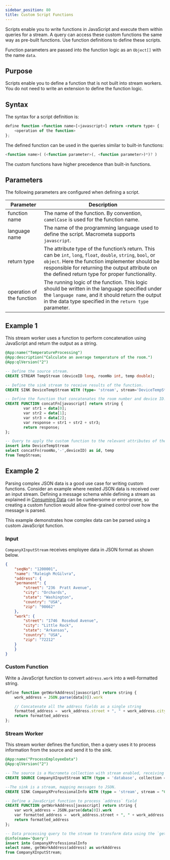 ```yaml
---
sidebar_position: 80
title: Custom Script Functions
---
```


Scripts enable you to write functions in JavaScript and execute them within queries for a stream. A query can access these custom functions the same way as pre-built functions. Use function definitions to define these scripts.

Function parameters are passed into the function logic as an `Object[]` with the name `data`.

## Purpose

Scripts enable you to define a function that is not built into stream workers. You do not need to write an extension to define the function logic.

## Syntax

The syntax for a script definition is:

```js
define function <function name>[<javascript>] return <return type> {
    <operation of the function>
};
```

The defined function can be used in the queries similar to built-in functions:

```js
<function name>( (<function parameter>(, <function parameter>)*)? )
```

The custom functions have higher precedence than built-in functions.

## Parameters

The following parameters are configured when defining a script.

| Parameter     | Description |
| ------------- |-------------|
| function name | 	The name of the function. By convention, `camelCase` is used for the function name.|
| language name | The name of the programming language used to define the script. Macrometa supports `javascript`.|
| return type | The attribute type of the function’s return. This can be `int`, `long`, `float`, `double`, `string`, `bool`, or `object`. Here the function implementer should be responsible for returning the output attribute on the defined return type for proper functionality.
| operation of the function| The running logic of the function. This logic should be written in the language specified under the `language name`, and it should return the output in the data type specified in the `return type` parameter.

## Example 1

This stream worker uses a function to perform concatenation using JavaScript and return the output as a string.

```sql
@App:name("TemperatureProcessing")
@App:description("Calculate an average temperature of the room.")
@App:qlVersion("2")

-- Define the source stream.
CREATE STREAM TempStream (deviceID long, roomNo int, temp double);

-- Define the sink stream to receive results of the function.
CREATE SINK DeviceTempStream WITH (type= 'stream', stream='DeviceTempStream', map.type='json') (id string, temp double);

-- Define the function that concatenates the room number and device ID.
CREATE FUNCTION concatFn[javascript] return string {
        var str1 = data[0];
        var str2 = data[1];
        var str3 = data[2];
        var response = str1 + str2 + str3;
        return response;
};

-- Query to apply the custom function to the relevant attributes of the input stream definition.
insert into DeviceTempStream
select concatFn(roomNo,'-',deviceID) as id, temp
from TempStream;
```

## Example 2

Parsing complex JSON data is a good use case for writing custom functions. Consider an example where nested JSON data is received over an input stream. Defining a message schema while defining a stream as explained in [Consuming Data](../tutorials/consuming-data) can be cumbersome or error-prone, so creating a custom function would allow fine-grained control over how the message is parsed.

This example demonstrates how complex data can be parsed using a custom JavaScript function.

### Input

`CompanyXInputStream` receives employee data in JSON format as shown below.

```json
{
    "seqNo": "1200001",
    "name": "Raleigh McGilvra",
    "address": {
    "permanent": {
        "street": "236  Pratt Avenue",
        "city": "Orchards",
        "state": "Washington",
        "country": "USA",
        "zip": "98662"
    },
    "work": {
        "street": "1746  Rosebud Avenue",
        "city": "Little Rock",
        "state": "Arkansas",
        "country": "USA",
        "zip": "72212"
    }
    }
}
```

### Custom Function

Write a JavaScript function to convert `address.work` into a well-formatted string.

```js
define function getWorkAddress[javascript] return string {
    work_address = JSON.parse(data[0]).work

    // Concatenate all the address fields as a single string
    formatted_address =  work_address.street + ", " + work_address.city + ", " + work_address.state + ", " + work_address.country + ", " + work_address.zip;
    return formatted_address
};
```

### Stream Worker

This stream worker defines the function, then a query uses it to process information from the source and send it to the sink.

```sql
@App:name("ProcessEmployeeData")
@App:qlVersion("2")

-- The source is a Macrometa collection with stream enabled, receiving JSON messages.
CREATE SOURCE CompanyXInputStream WITH (type = 'database', collection = "CompanyXInputStream", collection.type="doc" , replication.type="global", map.type='json') (seqNo string, name string, address string);

--The sink is a stream, mapping messages to JSON.
CREATE SINK CompanyXProfessionalInfo WITH (type = 'stream', stream = "CompanyXProfessionalInfo", replication.type="local", map.type='json') (name string, workAddress string);

-- Define a JavaScript function to process `address` field
CREATE FUNCTION getWorkAddress[javascript] return string {
    var work_address = JSON.parse(data[0]).work
    var formatted_address =  work_address.street + ", " + work_address.city + ", " + work_address.state + ", " + work_address.country + ", " + work_address.zip;
    return formatted_address
};

-- Data processing query to the stream to transform data using the `getWorkAddress` function.
@info(name='Query')
insert into CompanyXProfessionalInfo
select name, getWorkAddress(address) as workAddress
from CompanyXInputStream;
```

